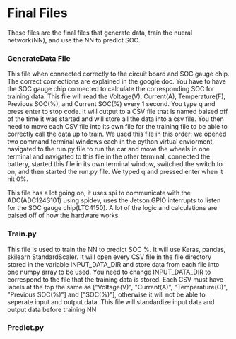 # Final Files
These files are the final files that generate data, train the nueral network(NN), and use the NN to predict SOC.

### GenerateData File
This file when connected correctly to the circuit board and SOC gauge chip. The correct connections are explained in the google doc. You have to have the SOC gauge chip connected to calculate the corresponding SOC for training data. This file will read the Voltage(V), Current(A), Temperature(F), Previous SOC(%), and Current SOC(%) every 1 second. You type q and press enter to stop code. It will output to a CSV file that is named baised off of the time it was started and will store all the data into a csv file. You then need to move each CSV file into its own file for the training file to be able to correctly call the data up to train. We used this file in this order: we opened two command terminal windows each in the python virtual enviorment, navigated to the run.py file to run the car and move the wheels in one terminal and navigated to this file in the other terminal, connected the battery, started this file in its own terminal window, switched the switch to on, and then started the run.py file. We typed q and pressed enter when it hit 0%.

This file has a lot going on, it uses spi to communicate with the ADC(ADC124S101) using spidev, uses the Jetson.GPIO interrupts to listen for the SOC gauge chip(LTC4150). A lot of the logic and calculations are baised off of how the hardware works.

### Train.py
This file is used to train the NN to predict SOC %. It will use Keras, pandas, skilearn StandardScaler. It will open every CSV file in the file directory stored in the variable INPUT_DATA_DIR and store data from each file into one numpy array to be used. You need to change INPUT_DATA_DIR to correspond to the file that the training data is stored. Each CSV must have labels at the top the same as ["Voltage(V)", "Current(A)", "Temperature(C)", "Previous SOC(%)"] and ["SOC(%)"], otherwise it will not be able to seperate input and output data. This file will standardize input data and output data before training NN

### Predict.py
